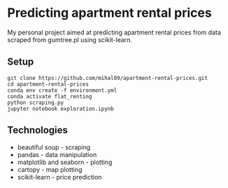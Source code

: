 # Predicting apartment rental prices

My personal project aimed at predicting apartment rental prices from data scraped from gumtree.pl using scikit-learn. 

## Setup

```
git clone https://github.com/mihal09/apartment-rental-prices.git
cd apartment-rental-prices
conda env create -f environment.yml
conda activate flat_renting
python scraping.py
jupyter notebook exploration.ipynb
```

## Technologies

* beautiful soup - scraping
* pandas - data manipulation
* matplotlib and seaborn - plotting
* cartopy - map plotting
* scikit-learn - price prediction
